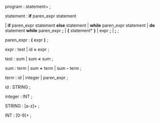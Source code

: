 program
   : statement+
   ;

statement
   : __if__ paren_expr statement
   
   | __if__ paren_expr statement __else__ statement
   | __while__ paren_expr statement
   | __do__ statement __while__ paren_expr __;__
   | __{__ statement* __}__
   | expr __;__
   | __;__
   ;

paren_expr
   : __(__ expr __)__
   ;

expr
   : test
   | id __=__ expr
   ;

test
   : sum
   | sum __<__ sum
   ;

sum
   : term
   | sum __+__ term
   | sum __-__ term
   ;

term
   : id
   | integer
   | paren_expr
   ;

id
   : STRING
   ;

integer
   : INT
   ;


STRING
   : [a-z]+
   ;

INT
   : [0-9]+
   ;
